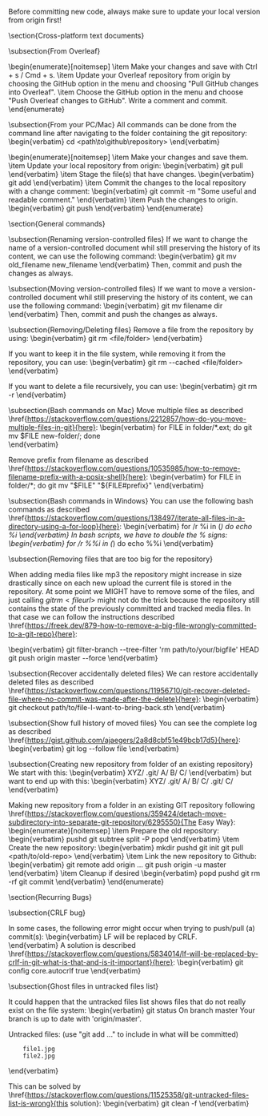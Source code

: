 Before committing new code, always make sure to update your local version from origin first!

\section{Cross-platform text documents}

\subsection{From Overleaf}

\begin{enumerate}[noitemsep]
    \item Make your changes and save with Ctrl + s / Cmd + s.
    \item Update your Overleaf repository from origin by choosing the GitHub option in the menu and choosing "Pull GitHub changes into Overleaf".
    \item Choose the GitHub option in the menu and choose "Push Overleaf changes to GitHub". Write a comment and commit.
\end{enumerate}

\subsection{From your PC/Mac}
All commands can be done from the command line after navigating to the folder containing the git repository:
\begin{verbatim}
cd <path\to\github\repository>
\end{verbatim}

\begin{enumerate}[noitemsep]
    \item Make your changes and save them.
    \item Update your local repository from origin:
    \begin{verbatim}
git pull   
    \end{verbatim}
    \item Stage the file(s) that have changes.
    \begin{verbatim}
git add <name-of-file>
    \end{verbatim}
    \item Commit the changes to the local repository with a change comment:
    \begin{verbatim}
git commit -m "Some useful and readable comment."
    \end{verbatim}
    \item Push the changes to origin.
    \begin{verbatim}
git push
    \end{verbatim}
\end{enumerate}

\section{General commands}

\subsection{Renaming version-controlled files}
If we want to change the name of a version-controlled document whil still preserving the history of its content, we can use the following command:
\begin{verbatim}
git mv old_filename new_filename
\end{verbatim}
Then, commit and push the changes as always.

\subsection{Moving version-controlled files}
If we want to move a version-controlled document whil still preserving the history of its content, we can use the following command:
\begin{verbatim}
git mv filename dir
\end{verbatim}
Then, commit and push the changes as always.

\subsection{Removing/Deleting files}
Remove a file from the repository by using:
\begin{verbatim}
git rm <file/folder>
\end{verbatim}

If you want to keep it in the file system, while removing it from the repository, you can use:
\begin{verbatim}
git rm --cached <file/folder>
\end{verbatim}

If you want to delete a file recursively, you can use:
\begin{verbatim}
git rm -r <folder>
\end{verbatim}

\subsection{Bash commands on Mac}
Move multiple files as described \href{https://stackoverflow.com/questions/2212857/how-do-you-move-multiple-files-in-git}{here}:
\begin{verbatim}
for FILE in folder/*.ext; do git mv $FILE new-folder/; done    
\end{verbatim}

Remove prefix from filename as described \href{https://stackoverflow.com/questions/10535985/how-to-remove-filename-prefix-with-a-posix-shell}{here}:
\begin{verbatim}
for FILE in folder/*; do git mv "$FILE" "${FILE#prefix}"
\end{verbatim}

\subsection{Bash commands in Windows}
You can use the following bash commands as described \href{https://stackoverflow.com/questions/138497/iterate-all-files-in-a-directory-using-a-for-loop}{here}:
\begin{verbatim}
for /r %i in (*) do echo %i
\end{verbatim}
In bash scripts, we have to double the % signs:
\begin{verbatim}
for /r %%i in (*) do echo %%i
\end{verbatim}

\subsection{Removing files that are too big for the repository}

When adding media files like mp3 the repository might increase in size drastically since on each new upload the current file is stored in the repository. At some point we MIGHT have to remove some of the files, and just calling $git rm <file url>$ might not do the trick because the repository still contains the state of the previously committed and tracked media files. In that case we can follow the instructions described 
\href{https://freek.dev/879-how-to-remove-a-big-file-wrongly-committed-to-a-git-repo}{here}:

\begin{verbatim}
git filter-branch --tree-filter 'rm path/to/your/bigfile' HEAD
git push origin master --force
\end{verbatim}

\subsection{Recover accidentally deleted files}
We can restore accidentally deleted files as described \href{https://stackoverflow.com/questions/11956710/git-recover-deleted-file-where-no-commit-was-made-after-the-delete}{here}:
\begin{verbatim}
git checkout path/to/file-I-want-to-bring-back.sth
\end{verbatim}

\subsection{Show full history of moved files}
You can see the complete log as described \href{https://gist.github.com/ajaegers/2a8d8cbf51e49bcb17d5}{here}:
\begin{verbatim}
git log --follow file
\end{verbatim}

\subsection{Creating new repository from folder of an existing repository}
We start with this:
\begin{verbatim}
XYZ/
  .git/
  A/
  B/
  C/
\end{verbatim}
but want to end up with this:
\begin{verbatim}
XYZ/
  .git/
  A/
  B/
C/
  .git/
  C/
\end{verbatim}

Making new repository from a folder in an existing GIT repository following \href{https://stackoverflow.com/questions/359424/detach-move-subdirectory-into-separate-git-repository/6295550}{The Easy Way}:
\begin{enumerate}[noitemsep]
  \item Prepare the old repository:
  \begin{verbatim}
pushd <old-repo>
git subtree split -P <folder> <new-branch>
popd
  \end{verbatim}
  \item Create the new repository:
  \begin{verbatim}
mkdir <new-repo>
pushd <new-repo>
git init
git pull <path/to/old-repo> <new-branch>
  \end{verbatim}
  \item Link the new repository to Github:
  \begin{verbatim}
git remote add origin ...
git push origin -u master
  \end{verbatim}
  \item Cleanup if desired
  \begin{verbatim}
popd
pushd <old-repo>
git rm -rf <folder>
git commit
  \end{verbatim}
\end{enumerate}

\section{Recurring Bugs}

\subsection{CRLF bug}

In some cases, the following error might occur when trying to push/pull (a) commit(s):
\begin{verbatim}
LF will be replaced by CRLF.    
\end{verbatim}
A solution is described \href{https://stackoverflow.com/questions/5834014/lf-will-be-replaced-by-crlf-in-git-what-is-that-and-is-it-important}{here}:
\begin{verbatim}
git config core.autocrlf true
\end{verbatim}

\subsection{Ghost files in untracked files list}

It could happen that the untracked files list shows files that do not really exist on the file system:
\begin{verbatim}
git status
On branch master
Your branch is up to date with 'origin/master'.

Untracked files:
  (use "git add <file>..." to include in what will be committed)

        file1.jpg
        file2.jpg
\end{verbatim}

This can be solved by \href{https://stackoverflow.com/questions/11525358/git-untracked-files-list-is-wrong}{this solution}:
\begin{verbatim}
git clean -f
\end{verbatim}